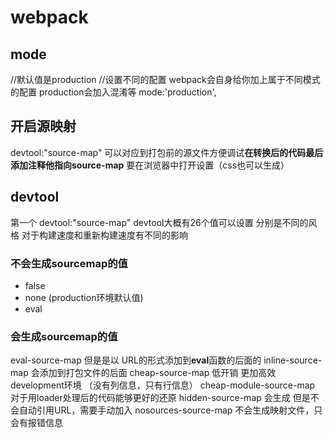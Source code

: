 # webpack
## mode
  //默认值是production
  //设置不同的配置 webpack会自身给你加上属于不同模式的配置 production会加入混淆等
  mode:'production',
## 开启源映射 
devtool:"source-map"
可以对应到打包前的源文件方便调试**在转换后的代码最后添加注释他指向source-map**
要在浏览器中打开设置（css也可以生成）

## devtool
第一个 devtool:"source-map"
devtool大概有26个值可以设置 分别是不同的风格 对于构建速度和重新构建速度有不同的影响

### 不会生成sourcemap的值
 - false
 - none (production环境默认值)
 - eval

### 会生成sourcemap的值
eval-source-map    但是是以 URL的形式添加到**eval**函数的后面的
inline-source-map  会添加到打包文件的后面
cheap-source-map  低开销 更加高效  development环境 （没有列信息，只有行信息）
cheap-module-source-map 对于用loader处理后的代码能够更好的还原
hidden-source-map 会生成 但是不会自动引用URL，需要手动加入
nosources-source-map  不会生成映射文件，只会有报错信息
